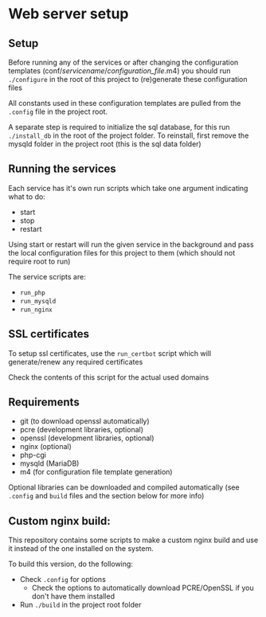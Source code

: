 # Web server setup

## Setup

Before running any of the services or after changing the configuration templates (conf/*servicename*/*configuration_file*.m4) you should run `./configure` in the root of this project to (re)generate these configuration files

All constants used in these configuration templates are pulled from the `.config` file in the project root.

A separate step is required to initialize the sql database, for this run `./install_db` in the root of the project folder. To reinstall, first remove the mysqld folder in the project root (this is the sql data folder)

## Running the services

Each service has it's own run scripts which take one argument indicating what to do:
* start
* stop
* restart

Using start or restart will run the given service in the background and pass the local configuration files for this project to them (which should not require root to run)

The service scripts are:
* `run_php`
* `run_mysqld`
* `run_nginx`

## SSL certificates

To setup ssl certificates, use the `run_certbot` script which will generate/renew any required certificates

Check the contents of this script for the actual used domains

## Requirements

* git (to download openssl automatically)
* pcre (development libraries, optional)
* openssl (development libraries, optional)
* nginx (optional)
* php-cgi
* mysqld (MariaDB)
* m4 (for configuration file template generation)

Optional libraries can be downloaded and compiled automatically (see `.config` and `build` files and the section below for more info)

## Custom nginx build:

This repository contains some scripts to make a custom nginx build and use it instead of the one installed on the system.

To build this version, do the following:

* Check `.config` for options
    * Check the options to automatically download PCRE/OpenSSL if you don't have them installed
* Run `./build` in the project root folder
